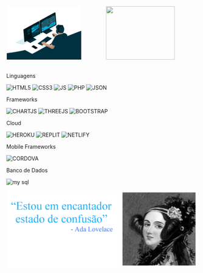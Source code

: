 <div align="center">
  <img width="39%" height="140px" src="https://github.com/GabrielDSRodrigues/GabrielDSRodrigues/blob/main/avento.gif"> <img width="60%" height="140px" src="https://github-readme-stats.vercel.app/api?username=GabrielDSRodrigues&bg_color=30,001B27,01061C&title_color=fff&text_color=fff&hide_border=true&border_radius=0">
</div>

<br>

<p>Linguagens</p>

![HTML5](https://img.shields.io/badge/HTML5-E34F26?style=for-the-badge&logo=html5&logoColor=white)
![CSS3](https://img.shields.io/badge/CSS3-1572B6?style=for-the-badge&logo=css3&logoColor=white)
![JS](https://img.shields.io/badge/JavaScript-323330?style=for-the-badge&logo=javascript&logoColor=F7DF1E)
![PHP](https://img.shields.io/badge/PHP-777BB4?style=for-the-badge&logo=php&logoColor=white)
![JSON](https://img.shields.io/badge/json-5E5C5C?style=for-the-badge&logo=json&logoColor=white)



<p>Frameworks</p>

![CHARTJS](https://img.shields.io/badge/Chart.js-FF6384?style=for-the-badge&logo=chartdotjs&logoColor=white)
![THREEJS](https://img.shields.io/badge/ThreeJs-black?style=for-the-badge&logo=three.js&logoColor=white)
![BOOTSTRAP](https://img.shields.io/badge/Bootstrap-563D7C?style=for-the-badge&logo=bootstrap&logoColor=white)



<p>Cloud</p>

![HEROKU](https://img.shields.io/badge/Heroku-430098?style=for-the-badge&logo=heroku&logoColor=white)
![REPLIT](https://img.shields.io/badge/replit-667881?style=for-the-badge&logo=replit&logoColor=white)
![NETLIFY](https://img.shields.io/badge/Netlify-00C7B7?style=for-the-badge&logo=netlify&logoColor=white)



<p>Mobile Frameworks</p>

![CORDOVA](https://img.shields.io/badge/Cordova-35434F?style=for-the-badge&logo=apache-cordova&logoColor=E8E8E8)



<p>Banco de Dados</p>

![my sql](https://img.shields.io/badge/MySQL-00000F?style=for-the-badge&logo=mysql&logoColor=white)



<div align="right">
  <img width="500px" src="https://github.com/GabrielDSRodrigues/GabrielDSRodrigues/blob/main/ada.png">
</div>